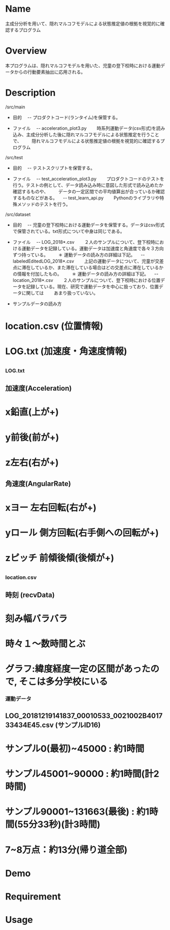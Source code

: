# Name
主成分分析を用いて、隠れマルコフモデルによる状態推定値の根拠を視覚的に確認するプログラム


# Overview
本プログラムは、隠れマルコフモデルを用いた、児童の登下校時における運動データからの行動要素抽出に応用される。


# Description
/src/main
- 目的
　-- プロダクトコード(ランタイム)を保管する。

- ファイル
　-- acceleration_plot3.py
　　時系列運動データ(csv形式)を読み込み、主成分分析した後に隠れマルコフモデルによる状態推定を行うことで、
　　隠れマルコフモデルによる状態推定値の根拠を視覚的に確認するプログラム

/src/test
- 目的
　-- テストスクリプトを保管する。

- ファイル
　-- test_acceleration_plot3.py
　　プロダクトコードのテストを行う。テストの例として、データ読み込み時に意図した形式で読み込めたか確認するものや、
　　データの一定区間での平均値算出が合っているか確認するものなどがある。
　-- test_learn_api.py
　　Pythonのライブラリや特殊メソッドのテストを行う。

/src/dataset
- 目的
　-- 児童の登下校時における運動データを保管する。データはcsv形式で保管されている。txt形式について中身は同じである。

- ファイル
　-- LOG_2018\*.csv
　　２人のサンプルについて、登下校時における運動データを記録している。運動データは加速度と角速度で各々３方向ずつ持っている。
　　＊ 運動データの読み方の詳細は下記。
　-- labeledEditedLOG_2018\*.csv
　　上記の運動データについて、児童が交差点に滞在しているか、また滞在している場合はどの交差点に滞在しているかの情報を付加したもの。
　　＊ 運動データの読み方の詳細は下記。
　-- location_2018\*.csv
　　２人のサンプルについて、登下校時における位置データを記録している。現在、研究で運動データを中心に扱っており、位置データに関しては
　　あまり扱っていない。

- サンプルデータの読み方
######
# location.csv (位置情報)
# LOG.txt (加速度・角速度情報)
######

### LOG.txt
## 加速度(Acceleration)
######
# x鉛直(上が+)
# y前後(前が+)
# z左右(右が+)
######

## 角速度(AngularRate)
######
# xヨー   左右回転(右が+)
# yロール 側方回転(右手側への回転が+)
# zピッチ 前傾後傾(後傾が+)
######


### location.csv
## 時刻 (recvData)
# 刻み幅バラバラ
# 時々１〜数時間とぶ
# グラフ:緯度経度一定の区間があったので, そこは多分学校にいる


### 運動データ
## LOG_20181219141837_00010533_0021002B401733434E45.csv (サンプルID16)
# サンプル0(最初)~45000 : 約1時間
# サンプル45001~90000 : 約1時間(計2時間)
# サンプル90001~131663(最後) : 約1時間(55分33秒)(計3時間)

# 7~8万点：約13分(帰り道全部)


# Demo


# Requirement


# Usage

